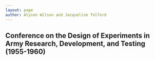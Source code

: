 ```yaml
---
layout: page
author: Alyson Wilson and Jacqueline Telford
---
```

## Conference on the Design of Experiments in Army Research, Development, and Testing (1955-1960)
